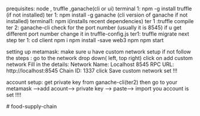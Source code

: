 prequisites:
node , truffle ,ganache(cli or ui)
terminal 1: npm -g install truffle (if not installed)
ter 1: npm install -g ganache (cli version of ganache if not installed)
terminal1: npm i(installs recent dependencies)
ter 1 :truffle compile
ter 2: ganache-cli 
check for the port number (usually it is 8545)
if u get different port number change it in truffle-config.js
ter1:
truffle migrate
next step
ter 1: 
cd client
npm i
npm install -save web3
npm
npm start

setting up metamask:
make sure u have custom network setup
if not follow the steps :
go to the network drop down( left, top right)
click on add custom network
Fill in the details:
Network Name: Localhost 8545
RPC URL: http://localhost:8545
Chain ID: 1337
click Save
custom network set !!!

account setup:
get private key from ganache-cli(ter2)
then go to your metamask -->add acount--> private key --> paste--> import
you account is set !!!!

#   f o o d - s u p p l y - c h a i n 
 
 
